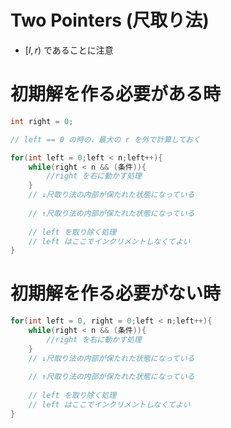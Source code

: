 # Two Pointers (尺取り法)

- $[l, r)$ であることに注意

# 初期解を作る必要がある時

```cpp
int right = 0;

// left == 0 の時の、最大の r を外で計算しておく

for(int left = 0;left < n;left++){
    while(right < n && (条件)){
        //right を右に動かす処理
    }
    // ↓尺取り法の内部が保たれた状態になっている
    
    // ↑尺取り法の内部が保たれた状態になっている
    
    // left を取り除く処理
    // left はここでインクリメントしなくてよい
}
```

# 初期解を作る必要がない時

```cpp
for(int left = 0, right = 0;left < n;left++){
    while(right < n && (条件)){
        //right を右に動かす処理
    }
    // ↓尺取り法の内部が保たれた状態になっている
    
    // ↑尺取り法の内部が保たれた状態になっている
    
    // left を取り除く処理
    // left はここでインクリメントしなくてよい
}
```